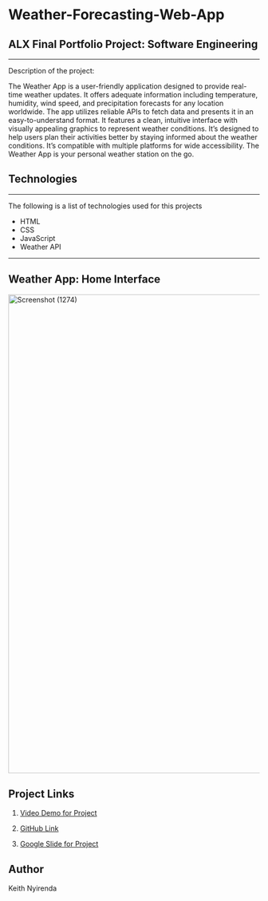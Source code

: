 # Weather-Forecasting-Web-App

## ALX Final Portfolio Project: Software Engineering
***
Description of the project: 

The Weather App is a user-friendly application designed to provide real-time weather updates. It offers adequate information including temperature, humidity, wind speed, and precipitation forecasts for any location worldwide. The app utilizes reliable APIs to fetch data and presents it in an easy-to-understand format. It features a clean, intuitive interface with visually appealing graphics to represent weather conditions. It’s designed to help users plan their activities better by staying informed about the weather conditions. It’s compatible with multiple platforms for wide accessibility. The Weather App is your personal weather station on the go.
## Technologies
***
The following is a list of technologies used for this projects

* HTML
* CSS
* JavaScript
* Weather API
***
## Weather App: Home Interface
<img width="960" alt="Screenshot (1274)" src="https://github.com/NdipoKeith/Webstack---Portfolio-Project/assets/75925228/6210bdaf-937d-4f87-a2f1-9974661fd28b">

## Project Links

1. [Video Demo for Project](https://drive.google.com/file/d/1mtaj8l0QoKUqkb712a0gmCFF1E_FAkzJ/view?usp=sharing)

2. [GitHub Link](https://github.com/NdipoKeith/Keith_Weather_Forecasting_App.github.io)

3. [Google Slide for Project](https://docs.google.com/presentation/d/1Cyxch46UX3rKhsT6IYtictsi4-AzC9Fxbu97-DmCwpU/edit?usp=sharing)

## Author
Keith Nyirenda
